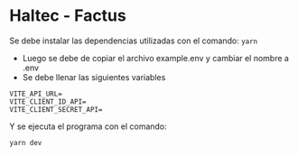 # Haltec - Factus

Se debe instalar las dependencias utilizadas con el comando: 
`yarn`

- Luego se debe de copiar el archivo example.env y cambiar el nombre a .env
- Se debe llenar las siguientes variables

```
VITE_API_URL=
VITE_CLIENT_ID_API=
VITE_CLIENT_SECRET_API=
```

Y se ejecuta el programa con el comando: 

```
yarn dev
```